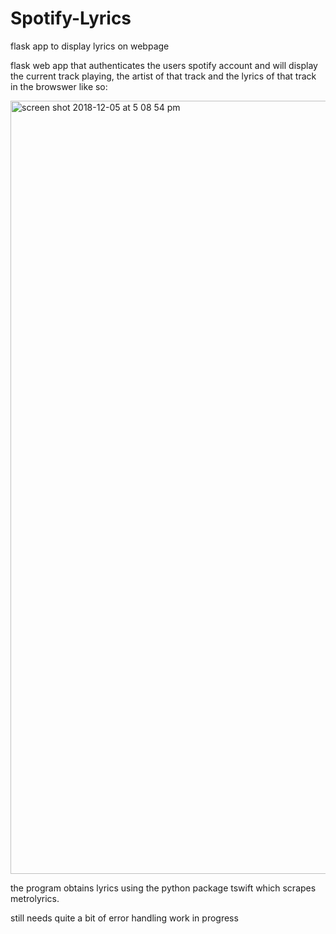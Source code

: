 # Spotify-Lyrics
flask app to display lyrics on webpage

flask web app that authenticates the users spotify account and will display the current track playing,
the artist of that track and the lyrics of that track in the browswer like so:

<img width="1237" alt="screen shot 2018-12-05 at 5 08 54 pm" src="https://user-images.githubusercontent.com/33300547/49547617-2ea0f380-f8b1-11e8-97c8-0d46f095add3.png">

the program obtains lyrics using the python package tswift which scrapes metrolyrics.

still needs quite a bit of error handling
work in progress

